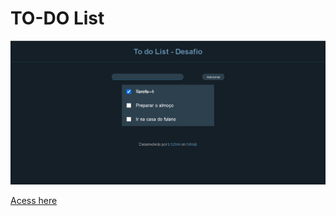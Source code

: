 # TO-DO List

<img src="print.png" alt="screenshot do site"/>

<a href="https://to-do-list.natalias2.repl.co/"><span>Acess here</span></a>